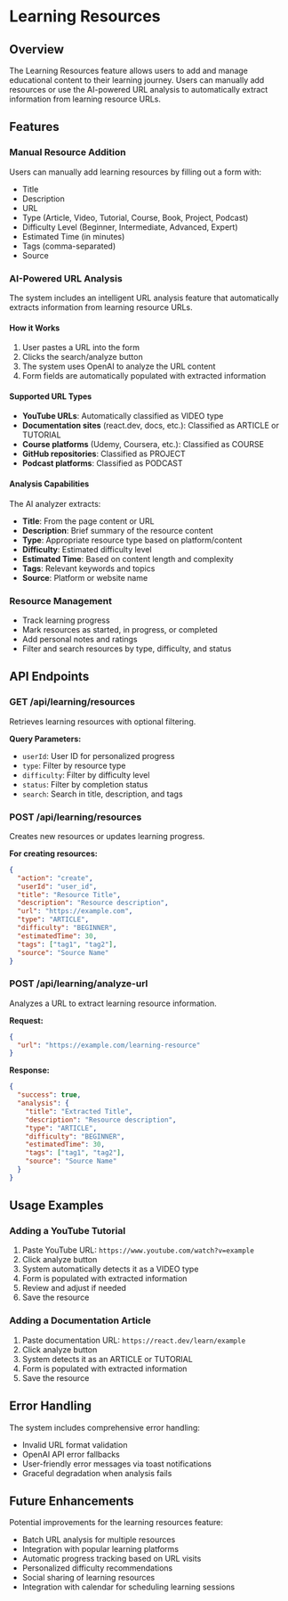 # Learning Resources

## Overview

The Learning Resources feature allows users to add and manage educational content to their learning journey. Users can manually add resources or use the AI-powered URL analysis to automatically extract information from learning resource URLs.

## Features

### Manual Resource Addition
Users can manually add learning resources by filling out a form with:
- Title
- Description
- URL
- Type (Article, Video, Tutorial, Course, Book, Project, Podcast)
- Difficulty Level (Beginner, Intermediate, Advanced, Expert)
- Estimated Time (in minutes)
- Tags (comma-separated)
- Source

### AI-Powered URL Analysis
The system includes an intelligent URL analysis feature that automatically extracts information from learning resource URLs.

#### How it Works
1. User pastes a URL into the form
2. Clicks the search/analyze button
3. The system uses OpenAI to analyze the URL content
4. Form fields are automatically populated with extracted information

#### Supported URL Types
- **YouTube URLs**: Automatically classified as VIDEO type
- **Documentation sites** (react.dev, docs, etc.): Classified as ARTICLE or TUTORIAL
- **Course platforms** (Udemy, Coursera, etc.): Classified as COURSE
- **GitHub repositories**: Classified as PROJECT
- **Podcast platforms**: Classified as PODCAST

#### Analysis Capabilities
The AI analyzer extracts:
- **Title**: From the page content or URL
- **Description**: Brief summary of the resource content
- **Type**: Appropriate resource type based on platform/content
- **Difficulty**: Estimated difficulty level
- **Estimated Time**: Based on content length and complexity
- **Tags**: Relevant keywords and topics
- **Source**: Platform or website name

### Resource Management
- Track learning progress
- Mark resources as started, in progress, or completed
- Add personal notes and ratings
- Filter and search resources by type, difficulty, and status

## API Endpoints

### GET /api/learning/resources
Retrieves learning resources with optional filtering.

**Query Parameters:**
- `userId`: User ID for personalized progress
- `type`: Filter by resource type
- `difficulty`: Filter by difficulty level
- `status`: Filter by completion status
- `search`: Search in title, description, and tags

### POST /api/learning/resources
Creates new resources or updates learning progress.

**For creating resources:**
```json
{
  "action": "create",
  "userId": "user_id",
  "title": "Resource Title",
  "description": "Resource description",
  "url": "https://example.com",
  "type": "ARTICLE",
  "difficulty": "BEGINNER",
  "estimatedTime": 30,
  "tags": ["tag1", "tag2"],
  "source": "Source Name"
}
```

### POST /api/learning/analyze-url
Analyzes a URL to extract learning resource information.

**Request:**
```json
{
  "url": "https://example.com/learning-resource"
}
```

**Response:**
```json
{
  "success": true,
  "analysis": {
    "title": "Extracted Title",
    "description": "Resource description",
    "type": "ARTICLE",
    "difficulty": "BEGINNER",
    "estimatedTime": 30,
    "tags": ["tag1", "tag2"],
    "source": "Source Name"
  }
}
```

## Usage Examples

### Adding a YouTube Tutorial
1. Paste YouTube URL: `https://www.youtube.com/watch?v=example`
2. Click analyze button
3. System automatically detects it as a VIDEO type
4. Form is populated with extracted information
5. Review and adjust if needed
6. Save the resource

### Adding a Documentation Article
1. Paste documentation URL: `https://react.dev/learn/example`
2. Click analyze button
3. System detects it as an ARTICLE or TUTORIAL
4. Form is populated with extracted information
5. Save the resource

## Error Handling

The system includes comprehensive error handling:
- Invalid URL format validation
- OpenAI API error fallbacks
- User-friendly error messages via toast notifications
- Graceful degradation when analysis fails

## Future Enhancements

Potential improvements for the learning resources feature:
- Batch URL analysis for multiple resources
- Integration with popular learning platforms
- Automatic progress tracking based on URL visits
- Personalized difficulty recommendations
- Social sharing of learning resources
- Integration with calendar for scheduling learning sessions

